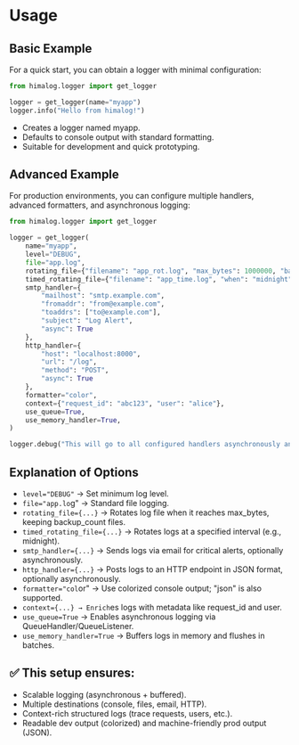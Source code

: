 # Usage

## Basic Example

For a quick start, you can obtain a logger with minimal configuration:
```python
from himalog.logger import get_logger

logger = get_logger(name="myapp")
logger.info("Hello from himalog!")
```

- Creates a logger named myapp.
- Defaults to console output with standard formatting.
- Suitable for development and quick prototyping.

## Advanced Example
For production environments, you can configure multiple handlers, advanced formatters, and asynchronous logging:

```python
from himalog.logger import get_logger

logger = get_logger(
    name="myapp",
    level="DEBUG",
    file="app.log",
    rotating_file={"filename": "app_rot.log", "max_bytes": 1000000, "backup_count": 5},
    timed_rotating_file={"filename": "app_time.log", "when": "midnight", "backup_count": 7},
    smtp_handler={
        "mailhost": "smtp.example.com",
        "fromaddr": "from@example.com",
        "toaddrs": ["to@example.com"],
        "subject": "Log Alert",
        "async": True
    },
    http_handler={
        "host": "localhost:8000",
        "url": "/log",
        "method": "POST",
        "async": True
    },
    formatter="color",
    context={"request_id": "abc123", "user": "alice"},
    use_queue=True,
    use_memory_handler=True,
)

logger.debug("This will go to all configured handlers asynchronously and/or in batches.")
```

## Explanation of Options
- `level="DEBUG"` → Set minimum log level.
- `file="app.lo`g" → Standard file logging.
- `rotating_file={...}` → Rotates log file when it reaches max_bytes, keeping backup_count files.
- `timed_rotating_file={...}` → Rotates logs at a specified interval (e.g., midnight).
- `smtp_handler={...}` → Sends logs via email for critical alerts, optionally asynchronously.
- `http_handler={...}` → Posts logs to an HTTP endpoint in JSON format, optionally asynchronously.
- `formatter="col`or" → Use colorized console output; "json" is also supported.
- `context={...} → Enrich`es logs with metadata like request_id and user.
- `use_queue=True` → Enables asynchronous logging via QueueHandler/QueueListener.
- `use_memory_handler=True` → Buffers logs in memory and flushes in batches.

## ✅ This setup ensures:
- Scalable logging (asynchronous + buffered).
- Multiple destinations (console, files, email, HTTP).
- Context-rich structured logs (trace requests, users, etc.).
- Readable dev output (colorized) and machine-friendly prod output (JSON).